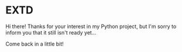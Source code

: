 # EXTD
Hi there! Thanks for your interest in my Python project, but I'm sorry to inform you that it still isn't ready yet... 

Come back in a little bit!
